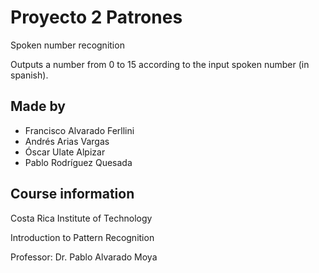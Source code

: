 # Proyecto 2 Patrones
Spoken number recognition

Outputs a number from 0 to 15 according to the input
spoken number (in spanish).

## Made by
* Francisco Alvarado Ferllini
* Andrés Arias Vargas
* Óscar Ulate Alpizar
* Pablo Rodríguez Quesada

## Course information
Costa Rica Institute of Technology

Introduction to Pattern Recognition

Professor: Dr. Pablo Alvarado Moya
